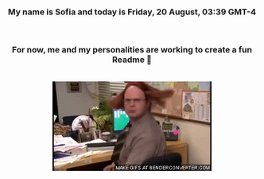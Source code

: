 


<div align="center">
<h3 >My name is Sofia and today is Friday, 20 August, 03:39 GMT-4</h3><br>
<h3 >For now, me and my personalities are working to create a fun Readme 👋
</h3><br>
<img src='img/dwight.gif' alt='working...'/>
</div>
